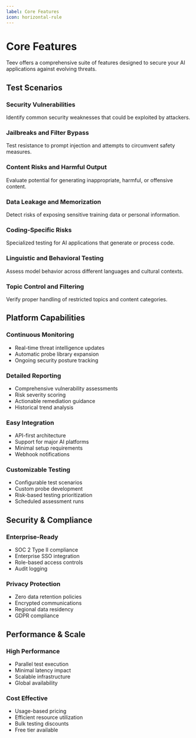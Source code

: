 ```yaml
---
label: Core Features
icon: horizontal-rule
---
```


# Core Features

Teev offers a comprehensive suite of features designed to secure your AI applications against evolving threats.

## Test Scenarios

### Security Vulnerabilities
Identify common security weaknesses that could be exploited by attackers.

### Jailbreaks and Filter Bypass
Test resistance to prompt injection and attempts to circumvent safety measures.

### Content Risks and Harmful Output
Evaluate potential for generating inappropriate, harmful, or offensive content.

### Data Leakage and Memorization
Detect risks of exposing sensitive training data or personal information.

### Coding-Specific Risks
Specialized testing for AI applications that generate or process code.

### Linguistic and Behavioral Testing
Assess model behavior across different languages and cultural contexts.

### Topic Control and Filtering
Verify proper handling of restricted topics and content categories.

## Platform Capabilities

### Continuous Monitoring
- Real-time threat intelligence updates
- Automatic probe library expansion
- Ongoing security posture tracking

### Detailed Reporting
- Comprehensive vulnerability assessments
- Risk severity scoring
- Actionable remediation guidance
- Historical trend analysis

### Easy Integration
- API-first architecture
- Support for major AI platforms
- Minimal setup requirements
- Webhook notifications

### Customizable Testing
- Configurable test scenarios
- Custom probe development
- Risk-based testing prioritization
- Scheduled assessment runs

## Security & Compliance

### Enterprise-Ready
- SOC 2 Type II compliance
- Enterprise SSO integration
- Role-based access controls
- Audit logging

### Privacy Protection
- Zero data retention policies
- Encrypted communications
- Regional data residency
- GDPR compliance

## Performance & Scale

### High Performance
- Parallel test execution
- Minimal latency impact
- Scalable infrastructure
- Global availability

### Cost Effective
- Usage-based pricing
- Efficient resource utilization
- Bulk testing discounts
- Free tier available 